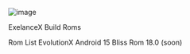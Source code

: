 ![image](https://github.com/user-attachments/assets/50f9f84b-bb19-4f2d-b775-b7091462fe6e)

ExelanceX Build Roms

Rom List 
EvolutionX Android 15
Bliss Rom 18.0 (soon)
